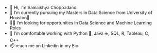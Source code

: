 - 👋 Hi, I’m Samaikhya Choppadandi
- 🌱 I’m currently pursuing my Masters in Data Science from University of Houston🤘
- 👩‍💻 I'm looking for opportunities in Data Science and Machine Learning Roles
- 👀 I’m comfortable working with Python 🐍, Java ☕, SQL, R, Tableau, C, C++
- 📫 reach me on Linkedin in my Bio

<!---
samaikhyachoppadandi/samaikhyachoppadandi is a ✨ special ✨ repository because its `README.md` (this file) appears on your GitHub profile.
You can click the Preview link to take a look at your changes.
--->
